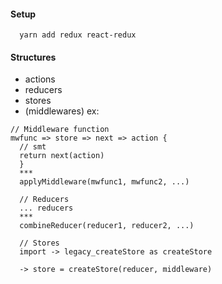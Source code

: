 #### Setup

````
  yarn add redux react-redux
````

#### Structures

- actions
- reducers
- stores
- (middlewares)
  ex:

````
// Middleware function
mwfunc => store => next => action { 
  // smt
  return next(action)
  }
  ***
  applyMiddleware(mwfunc1, mwfunc2, ...)
````

````
  // Reducers
  ... reducers
  ***
  combineReducer(reducer1, reducer2, ...)
````

````
  // Stores
  import -> legacy_createStore as createStore
  
  -> store = createStore(reducer, middleware)
````
